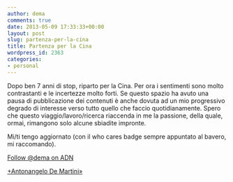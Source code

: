 ```yaml
---
author: dema
comments: true
date: 2013-05-09 17:33:33+00:00
layout: post
slug: partenza-per-la-cina
title: Partenza per la Cina
wordpress_id: 2363
categories:
- personal
---
```


Dopo ben 7 anni di stop, riparto per la Cina.
Per ora i sentimenti sono molto contrastanti e le incertezze molto forti.
Se questo spazio ha avuto una pausa di pubblicazione dei contenuti è anche dovuta ad un mio progressivo degrado di interesse verso tutto quello che faccio quotidianamente.
Spero che questo viaggio/lavoro/ricerca riaccenda in me la passione, della quale, ormai, rimangono solo alcune sbiadite impronte.

Mi/ti tengo aggiornato (con il who cares badge sempre appuntato al bavero, mi raccomando).

[Follow @dema on ADN](https://alpha.app.net/dema)

[+Antonangelo De Martini»](https://plus.google.com/106700489171066016161/about?rel=author)
